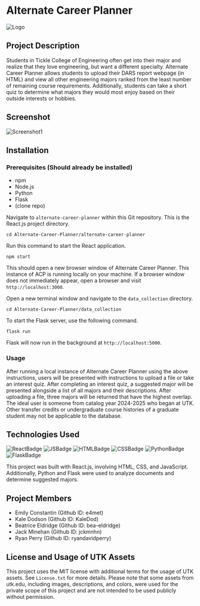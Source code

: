 
# Alternate Career Planner
![Logo](https://i.imgur.com/JPuGrjA.png)

## Project Description

Students in Tickle College of Engineering often get into their major and realize that they love engineering, but want a different specialty. Alternate Career Planner allows students to upload their DARS report webpage (in HTML) and view all other engineering majors ranked from the least number of remaining course requirements. Additionally, students can take a short quiz to determine what majors they would most enjoy based on their outside interests or hobbies.

## Screenshot
![Screenshot1](https://i.imgur.com/h3aoBGZ.jpeg)

## Installation
### Prerequisites (Should already be installed)

- npm
- Node.js
- Python
- Flask
- (clone repo)

Navigate to `alternate-career-planner` within this Git repository. This is the React.js project directory.
```
cd Alternate-Career-Planner/alternate-career-planner
```

Run this command to start the React application.
```
npm start
```
This should open a new browser window of Alternate Career Planner. This instance of ACP is running locally on your machine. If a browser window does not immediately appear, open a browser and visit `http://localhost:3000`.

Open a new terminal window and navigate to the `data_collection` directory.
```
cd Alternate-Career-Planner/data_collection
```

To start the Flask server, use the following command.
```
flask run
```
Flask will now run in the background at `http://localhost:5000`.

### Usage

After running a local instance of Alternate Career Planner using the above instructions, users will be presented with instructions to upload a file or take an interest quiz. After completing an interest quiz, a suggested major will be presented alongside a list of all majors and their descriptions. After uploading a file, three majors will be returned that have the highest overlap. The ideal user is someone from catalog year 2024-2025 who began at UTK. Other transfer credits or undergraduate course histories of a graduate student may not be applicable to the database. 

## Technologies Used

![ReactBadge](https://img.shields.io/badge/React-20232A?style=for-the-badge&logo=react&logoColor=61DAFB)
![JSBadge](https://img.shields.io/badge/JavaScript-323330?style=for-the-badge&logo=javascript&logoColor=F7DF1E)
![HTMLBadge](https://img.shields.io/badge/HTML5-E34F26?style=for-the-badge&logo=html5&logoColor=white)
![CSSBadge](https://img.shields.io/badge/CSS3-1572B6?style=for-the-badge&logo=css3&logoColor=white)
![PythonBadge](https://img.shields.io/badge/Python-FFD43B?style=for-the-badge&logo=python&logoColor=blue)
![FlaskBadge](https://img.shields.io/badge/Flask-000000?style=for-the-badge&logo=flask&logoColor=white)

This project was built with React.js, involving HTML, CSS, and JavaScript. Additionally, Python and Flask were used to analyze documents and determine suggested majors.


## Project Members

- Emily Constantin (Github ID: e4met)
- Kale Dodson (Github ID: KaleDod)
- Beatrice Eldridge (Github ID: bea-eldridge)
- Jack Minehan (Github ID: jckmnhn)
- Ryan Perry (Github ID: ryandavidperry)

## License and Usage of UTK Assets
This project uses the MIT license with additional terms for the usage of UTK assets. See `License.txt` for more details.
Please note that some assets from utk.edu, including images, descriptions, and colors, were used for the private scope of this project and are not intended to be used publicly without permission.
